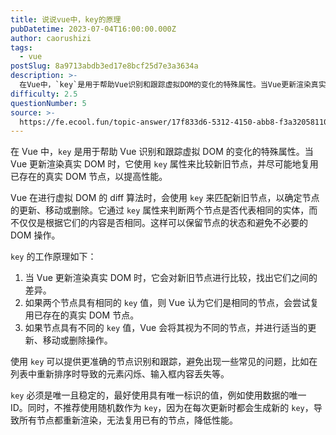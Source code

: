 ```yaml
---
title: 说说vue中，key的原理
pubDatetime: 2023-07-04T16:00:00.000Z
author: caorushizi
tags:
  - vue
postSlug: 8a9713abdb3ed17e8bcf25d7e3a3634a
description: >-
  在Vue中，`key`是用于帮助Vue识别和跟踪虚拟DOM的变化的特殊属性。当Vue更新渲染真实DOM时，它使用`key`属性来比较新旧节点，并尽可能地复用已存在的真实DOM节点，以提高性能。Vue在
difficulty: 2.5
questionNumber: 5
source: >-
  https://fe.ecool.fun/topic-answer/17f833d6-5312-4150-abb8-f3a320581109?orderBy=updateTime&order=desc&tagId=14
---
```


在 Vue 中，`key` 是用于帮助 Vue 识别和跟踪虚拟 DOM 的变化的特殊属性。当 Vue 更新渲染真实 DOM 时，它使用 `key` 属性来比较新旧节点，并尽可能地复用已存在的真实 DOM 节点，以提高性能。

Vue 在进行虚拟 DOM 的 diff 算法时，会使用 `key` 来匹配新旧节点，以确定节点的更新、移动或删除。它通过 `key` 属性来判断两个节点是否代表相同的实体，而不仅仅是根据它们的内容是否相同。这样可以保留节点的状态和避免不必要的 DOM 操作。

`key` 的工作原理如下：

1.  当 Vue 更新渲染真实 DOM 时，它会对新旧节点进行比较，找出它们之间的差异。
2.  如果两个节点具有相同的 `key` 值，则 Vue 认为它们是相同的节点，会尝试复用已存在的真实 DOM 节点。
3.  如果节点具有不同的 `key` 值，Vue 会将其视为不同的节点，并进行适当的更新、移动或删除操作。

使用 `key` 可以提供更准确的节点识别和跟踪，避免出现一些常见的问题，比如在列表中重新排序时导致的元素闪烁、输入框内容丢失等。

`key` 必须是唯一且稳定的，最好使用具有唯一标识的值，例如使用数据的唯一 ID。同时，不推荐使用随机数作为 `key`，因为在每次更新时都会生成新的 `key`，导致所有节点都重新渲染，无法复用已有的节点，降低性能。
